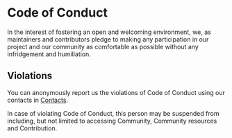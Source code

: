 # Code of Conduct

In the interest of fostering an open and welcoming environment, we, as maintainers and contributors pledge to making any participation in our project and our community as comfortable as possible without any infridgement and humiliation.

## Violations

You can anonymously report us the violations of Code of Conduct using our contacts in [Contacts](CONTACTS.md).

In case of violating Code of Conduct, this person may be suspended from including, but not limited to accessing Community, Community resources and Contribution.